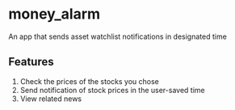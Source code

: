 # money_alarm

An app that sends asset watchlist notifications in designated time

## Features

1. Check the prices of the stocks you chose
2. Send notification of stock prices in the user-saved time
3. View related news 
